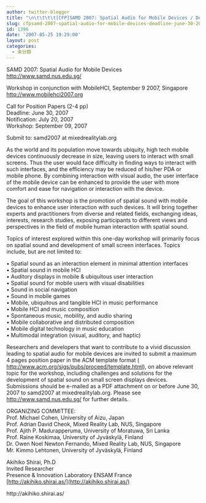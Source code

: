 ```yaml
---
author: twitter-blogger
title: "\n\t\t\t\t[CFP]SAMD 2007: Spatial Audio for Mobile Devices / Deadline: June 30, 2007\t\t"
slug: cfpsamd-2007-spatial-audio-for-mobile-devices-deadline-june-30-2007
id: 1396
date: '2007-05-25 19:29:00'
layout: post
categories:
  - 未分類
---
```


SAMD 2007: Spatial Audio for Mobile Devices  
http://www.samd.nus.edu.sg/  

Workshop in conjunction with MobileHCI, September 9 2007, Singapore  
http://www.mobilehci2007.org  

Call for Position Papers (2-4 pp)  
Deadline: June 30, 2007  
Notification: July 20, 2007  
Workshop: September 09, 2007  

Submit to: samd2007 at mixedrealitylab.org  

As the world and its population move towards ubiquity, high tech mobile devices continuously decrease in size, leaving users to interact with small screens. Thus the user would face difficulty in finding ways to interact with such interfaces, and the efficiency may be reduced of his/her PDA or mobile phone. By combining interaction with visual audio, the user interface of the mobile device can be enhanced to provide the user with more comfort and ease for navigation or interaction with the device.  

The goal of this workshop is the promotion of spatial sound with mobile devices to enhance user interaction with such devices. It will bring together experts and practitioners from diverse and related fields, exchanging ideas, interests, research studies, exposing participants to different views and perspectives in the field of mobile human interaction with spatial sound.  

Topics of interest explored within this one-day workshop will primarily focus on spatial sound and development of small screen interfaces. Topics include, but are not limited to:  

• Spatial sound as an interaction element in minimal attention interfaces  
• Spatial sound in mobile HCI  
• Auditory displays in mobile & ubiquitous user interaction  
• Spatial sound for mobile users with visual disabilities  
• Sound in social navigation  
• Sound in mobile games  
• Mobile, ubiquitous and tangible HCI in music performance  
• Mobile HCI and music composition  
• Spontaneous music, mobility, and audio sharing  
• Mobile collaborative and distributed composition  
• Mobile digital technology in music education  
• Multimodal integration (visual, auditory, and haptic)  

Researchers and developers that want to contribute to a vivid discussion leading to spatial audio for mobile devices are invited to submit a maximum 4 pages position paper in the ACM template format ( http://www.acm.org/sigs/pubs/proceed/template.html), on above relevant topic for the workshop, including challenges and solutions for the development of spatial sound on small screen displays devices. Submissions should be e-mailed as a PDF attachment on or before June 30, 2007 to samd2007 at mixedrealitylab.org. Please see http://www.samd.nus.edu.sg/ for further details.  

ORGANIZING COMMITTEE:  
Prof. Michael Cohen, University of Aizu, Japan  
Prof. Adrian David Cheok, Mixed Reality Lab, NUS, Singapore  
Prof. Ajith P. Madurapperuma, University of Moratuwa, Sri Lanka  
Prof. Raine Koskimaa, University of Jyväskylä, Finland  
Dr. Owen Noel Newton Fernando, Mixed Reality Lab, NUS, Singapore  
Mr. Kimmo Lehtonen, University of Jyväskylä, Finland  

Akihiko Shirai, Ph.D  
Invited Researcher  
Presence & Innovation Laboratory ENSAM France  
[http://akihiko.shirai.as/](http://akihiko.shirai.as/)

<div>http://akihiko.shirai.as/</div>